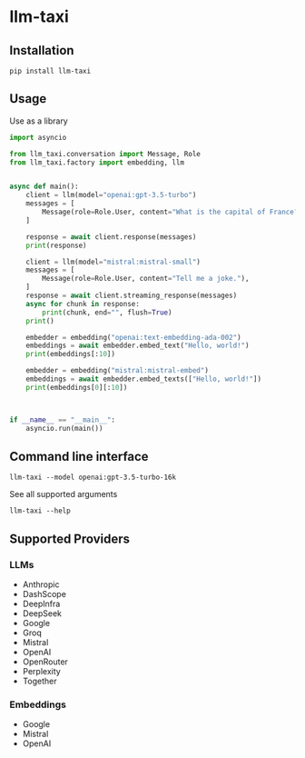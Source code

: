 # llm-taxi

## Installation

```shell
pip install llm-taxi
```

## Usage

Use as a library

```python
import asyncio

from llm_taxi.conversation import Message, Role
from llm_taxi.factory import embedding, llm


async def main():
    client = llm(model="openai:gpt-3.5-turbo")
    messages = [
        Message(role=Role.User, content="What is the capital of France?"),
    ]

    response = await client.response(messages)
    print(response)

    client = llm(model="mistral:mistral-small")
    messages = [
        Message(role=Role.User, content="Tell me a joke."),
    ]
    response = await client.streaming_response(messages)
    async for chunk in response:
        print(chunk, end="", flush=True)
    print()

    embedder = embedding("openai:text-embedding-ada-002")
    embeddings = await embedder.embed_text("Hello, world!")
    print(embeddings[:10])

    embedder = embedding("mistral:mistral-embed")
    embeddings = await embedder.embed_texts(["Hello, world!"])
    print(embeddings[0][:10])



if __name__ == "__main__":
    asyncio.run(main())
```

## Command line interface

```shell
llm-taxi --model openai:gpt-3.5-turbo-16k
```

See all supported arguments

```shell
llm-taxi --help
```

## Supported Providers

### LLMs

- Anthropic
- DashScope
- DeepInfra
- DeepSeek
- Google
- Groq
- Mistral
- OpenAI
- OpenRouter
- Perplexity
- Together

### Embeddings

- Google
- Mistral
- OpenAI
